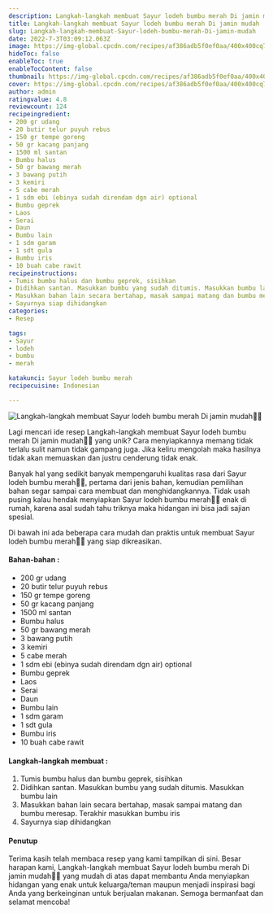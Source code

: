 ```yaml
---
description: Langkah-langkah membuat Sayur lodeh bumbu merah Di jamin mudah"
title: Langkah-langkah membuat Sayur lodeh bumbu merah Di jamin mudah
slug: Langkah-langkah-membuat-Sayur-lodeh-bumbu-merah-Di-jamin-mudah
date: 2022-7-3T03:09:12.063Z
image: https://img-global.cpcdn.com/recipes/af386adb5f0ef0aa/400x400cq70/photo.jpg
hideToc: false
enableToc: true
enableTocContent: false
thumbnail: https://img-global.cpcdn.com/recipes/af386adb5f0ef0aa/400x400cq70/photo.jpg
cover: https://img-global.cpcdn.com/recipes/af386adb5f0ef0aa/400x400cq70/photo.jpg
author: admin
ratingvalue: 4.8
reviewcount: 124
recipeingredient:
- 200 gr udang
- 20 butir telur puyuh rebus
- 150 gr tempe goreng
- 50 gr kacang panjang
- 1500 ml santan
- Bumbu halus
- 50 gr bawang merah
- 3 bawang putih
- 3 kemiri
- 5 cabe merah
- 1 sdm ebi (ebinya sudah direndam dgn air) optional
- Bumbu geprek
- Laos
- Serai
- Daun
- Bumbu lain
- 1 sdm garam
- 1 sdt gula
- Bumbu iris
- 10 buah cabe rawit
recipeinstructions:
- Tumis bumbu halus dan bumbu geprek, sisihkan
- Didihkan santan. Masukkan bumbu yang sudah ditumis. Masukkan bumbu lain
- Masukkan bahan lain secara bertahap, masak sampai matang dan bumbu meresap. Terakhir masukkan bumbu iris
- Sayurnya siap dihidangkan
categories:
- Resep

tags:
- Sayur
- lodeh
- bumbu
- merah

katakunci: Sayur lodeh bumbu merah
recipecuisine: Indonesian

---
```


![Langkah-langkah membuat Sayur lodeh bumbu merah Di jamin mudah👩‍🍳](https://img-global.cpcdn.com/recipes/af386adb5f0ef0aa/400x400cq70/photo.jpg)

Lagi mencari ide resep Langkah-langkah membuat Sayur lodeh bumbu merah Di jamin mudah👩‍🍳 yang unik? Cara menyiapkannya memang tidak terlalu sulit namun tidak gampang juga. Jika keliru mengolah maka hasilnya tidak akan memuaskan dan justru cenderung tidak enak.

Banyak hal yang sedikit banyak mempengaruhi kualitas rasa dari Sayur lodeh bumbu merah👩‍🍳, pertama dari jenis bahan, kemudian pemilihan bahan segar sampai cara membuat dan menghidangkannya. Tidak usah pusing kalau hendak menyiapkan Sayur lodeh bumbu merah👩‍🍳 enak di rumah, karena asal sudah tahu triknya maka hidangan ini bisa jadi sajian spesial.

Di bawah ini ada beberapa cara mudah dan praktis untuk membuat Sayur lodeh bumbu merah👩‍🍳 yang siap dikreasikan.

<!--inarticleads1-->

#### Bahan-bahan :

- 200 gr udang
- 20 butir telur puyuh rebus
- 150 gr tempe goreng
- 50 gr kacang panjang
- 1500 ml santan
- Bumbu halus
- 50 gr bawang merah
- 3 bawang putih
- 3 kemiri
- 5 cabe merah
- 1 sdm ebi (ebinya sudah direndam dgn air) optional
- Bumbu geprek
- Laos
- Serai
- Daun
- Bumbu lain
- 1 sdm garam
- 1 sdt gula
- Bumbu iris
- 10 buah cabe rawit

<!--inarticleads2-->

#### Langkah-langkah membuat :

1. Tumis bumbu halus dan bumbu geprek, sisihkan
1. Didihkan santan. Masukkan bumbu yang sudah ditumis. Masukkan bumbu lain
1. Masukkan bahan lain secara bertahap, masak sampai matang dan bumbu meresap. Terakhir masukkan bumbu iris
1. Sayurnya siap dihidangkan

#### Penutup

Terima kasih telah membaca resep yang kami tampilkan di sini. Besar harapan kami, Langkah-langkah membuat Sayur lodeh bumbu merah Di jamin mudah👩‍🍳 yang mudah di atas dapat membantu Anda menyiapkan hidangan yang enak untuk keluarga/teman maupun menjadi inspirasi bagi Anda yang berkeinginan untuk berjualan makanan. Semoga bermanfaat dan selamat mencoba!